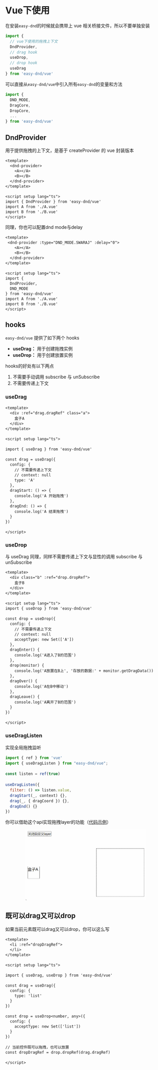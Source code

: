 
# Vue下使用

在安装`easy-dnd`的时候就会携带上 vue 相关桥接文件，所以不要单独安装

```js
import { 
  // vue下使用的拖拽上下文
  DndProvider,
  // drag hook
  useDrop,
  // drop hook
  useDrag
} from 'easy-dnd/vue'
```

可以直接从`easy-dnd/vue`中引入所有`easy-dnd`的变量和方法

```js
import { 
  DND_MODE,
  DragCore,
  DropCore,
  ...
} from 'easy-dnd/vue'
```


## DndProvider

用于提供拖拽的上下文，是基于 createProvider 的 vue 封装版本

```vue
<template>
  <dnd-provider>
    <A></A>
    <B></B>
  </dnd-provider>
</template>

<script setup lang="ts">
import { DndProvider } from 'easy-dnd/vue'
import A from './A.vue'
import B from './B.vue'
</script>
```

同理，你也可以配置dnd mode与delay

```vue{2,11}
<template>
 <dnd-provider :type="DND_MODE.SWARAJ" :delay="0">
    <A></A>
    <B></B>
  </dnd-provider>
</template>

<script setup lang="ts">
import { 
  DndProvider,
  DND_MODE
} from 'easy-dnd/vue'
import A from './A.vue'
import B from './B.vue'
</script>
```

## hooks

`easy-dnd/vue` 提供了如下两个 hooks

- **useDrag：** 用于创建拖拽实例
- **useDrop：** 用于创建放置实例

hooks的好处有以下两点

1. 不需要手动调用 subscribe 与 unSubscribe
2. 不需要传递上下文

### useDrag

```vue
<template>
  <div :ref="drag.dragRef" class="a">
    盒子A
  </div>
</template>

<script setup lang="ts">

import { useDrag } from 'easy-dnd/vue'

const drag = useDrag({
  config: {
    // 不需要传递上下文
    // context: null
    type: 'A'
  },
  dragStart: () => {
    console.log('A 开始拖拽')
  },
  dragEnd: () => {
    console.log('A 结束拖拽')
  }
})

</script>
```

### useDrop

与 useDrag 同理，同样不需要传递上下文与显性的调用  subscribe 与 unSubscribe

```vue
<template>
  <div class="b" :ref="drop.dropRef">
    盒子B
  </div>
</template>

<script setup lang="ts">
import { useDrop } from 'easy-dnd/vue'

const drop = useDrop({
  config: {
    // 不需要传递上下文
    // context: null
    acceptType: new Set(['A'])
  },
  dragEnter() {
    console.log('A进入了B的范围')
  },
  drop(monitor) {
    console.log('A放置在B上', '存放的数据:' + monitor.getDragData())
  },
  dragOver() {
    console.log('A在B中移动')
  },
  dragLeave() {
    console.log('A离开了B的范围')
  }
})

</script>
```



### useDragListen <Badge text="1.1.0+" vertical="top" />

实现全局拖拽监听

```jsx
import { ref } from 'vue'
import { useDragListen } from "easy-dnd/vue";

const listen = ref(true)

useDragListen({
  filter: () => listen.value,
  dragStart(_, context) {},
  drag(_, { dragCoord }) {},
  dragEnd() {}
})
```

你可以借助这个api实现拖拽layer的功能（<a target="_blank" href="https://github.com/bpuns/easy-dnd/blob/v1.1.0/examples/vue-demo/src/example6/Layer.vue">代码示例</a>）

<center>
    <img src="./images/useDragListen.gif" style="zoom:50%;" />
</center>


## 既可以drag又可以drop

如果当前元素既可以drag又可以drop，你可以这么写

```vue{22}
<template>
  <li :ref="dropDragRef">
  </li>
</template>

<script setup lang="ts">

import { useDrag, useDrop } from 'easy-dnd/vue'

const drag = useDrag({
  config: {
    type: 'list'
  }
})

const drop = useDrop<number, any>({
  config: {
    acceptType: new Set(['list'])
  }
})

// 当前控件既可以拖拽，也可以放置
const dropDragRef = drop.dropRef(drag.dragRef)

</script>
```